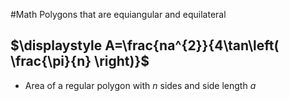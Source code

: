 #Math 
Polygons that are equiangular and equilateral
## $\displaystyle A=\frac{na^{2}}{4\tan\left( \frac{\pi}{n} \right)}$
* Area of a regular polygon with $\displaystyle n$ sides and side length $\displaystyle a$